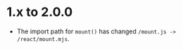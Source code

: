 1.x to 2.0.0
============

* The import path for `mount()` has changed `/mount.js -> /react/mount.mjs`.
